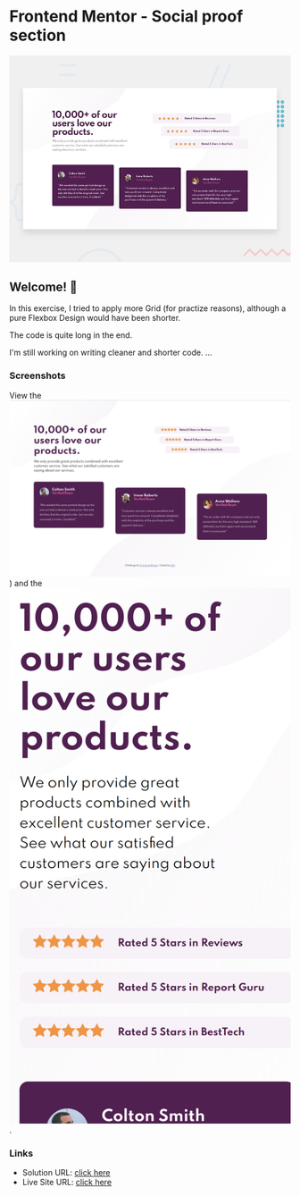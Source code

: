 # Frontend Mentor - Social proof section

![Design preview for the Social proof section coding challenge](./design/desktop-preview.jpg)

## Welcome! 👋

In this exercise, I tried to apply more Grid (for practize reasons), although a pure Flexbox Design would have been shorter.

The code is quite long in the end.

I'm still working on writing cleaner and shorter code. ...

### Screenshots

View the ![Desktop Version's 1440px screenshot](./screenshot_desktop_version.png))
and the ![mobile Version's 375px screenshot](./screenshot_mobile_version.png).

### Links

- Solution URL: [click here](https://github.com/pagoli/social-proof-section/)
- Live Site URL: [click here](https://pagoli.github.io/social-proof-section/)
